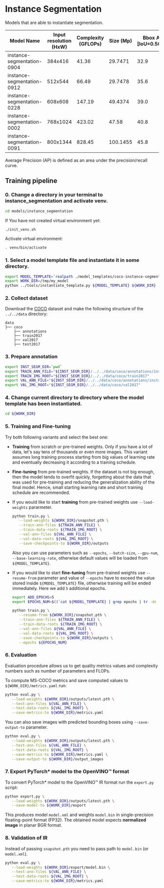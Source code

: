 # Instance Segmentation

Models that are able to instantiate segmentation.

| Model Name |  Input resolution (HxW) | Complexity (GFLOPs) | Size (Mp) | Bbox AP @ [IoU=0.50:0.95] | Segm AP @ [IoU=0.50:0.95] | Links | GPU_NUM |
| --- | --- | --- | --- | --- | --- | --- | --- |
| instance-segmentation-0904 |  384x416 | 41.36 | 29.7471 | 32.9 | 29.1 |  [snapshot](https://download.01.org/opencv/openvino_training_extensions/models/instance_segmentation/v2/instance-segmentation-0904-0912.pth), [model_template](./instance-segmentation-0904/template.yaml) | 2 |
| instance-segmentation-0912 | 512x544 | 66.49 | 29.7478 | 35.6 | 31.3 | [snapshot](https://download.01.org/opencv/openvino_training_extensions/models/instance_segmentation/v2/instance-segmentation-0904-0912.pth), [model_template](./instance-segmentation-0912/template.yaml) | 2 |
| instance-segmentation-0228 | 608x608 | 147.19 | 49.4374 | 39.0 | 33.9 | [snapshot](https://download.01.org/opencv/openvino_training_extensions/models/instance_segmentation/v2/instance-segmentation-0228.pth), [model_template](./instance-segmentation-0228/template.yaml) | 2 |
| instance-segmentation-0002 | 768x1024 | 423.02 | 47.58 | 40.8 | 36.9 | [snapshot](https://download.01.org/opencv/openvino_training_extensions/models/instance_segmentation/v2/instance-segmentation-0002.pth), [model_template](./instance-segmentation-0002/template.yaml) | 8 |
| instance-segmentation-0091 | 800x1344 | 828.45 | 100.1455 | 45.8 | 39.7 | [snapshot](https://download.01.org/opencv/openvino_training_extensions/models/instance_segmentation/v2/instance-segmentation-0091.pth), [model_template](./instance-segmentation-0091/template.yaml) | 8 |

Average Precision (AP) is defined as an area under the precision/recall curve.

## Training pipeline

### 0. Change a directory in your terminal to instance_segmentation and activate venv.

```bash
cd models/instance_segmentation
```
If You have not created virtual environment yet:
```bash
./init_venv.sh
```
Activate virtual environment:
```bash
. venv/bin/activate
```

### 1. Select a model template file and instantiate it in some directory.

```bash
export MODEL_TEMPLATE=`realpath ./model_templates/coco-instance-segmentation/instance-segmentation-0904/template.yaml`
export WORK_DIR=/tmp/my_model
python ../tools/instantiate_template.py ${MODEL_TEMPLATE} ${WORK_DIR}
```

### 2. Collect dataset

Download the [COCO](https://cocodataset.org/#home) dataset and make the following
structure of the `../../data` directory:

```
data
├── coco
    ├── annotations
    ├── train2017
    ├── val2017
    ├── test2017
```

### 3. Prepare annotation

```bash
export INST_SEGM_DIR=`pwd`
export TRAIN_ANN_FILE="${INST_SEGM_DIR}/../../data/coco/annotations/instances_train2017.json"
export TRAIN_IMG_ROOT="${INST_SEGM_DIR}/../../data/coco/train2017"
export VAL_ANN_FILE="${INST_SEGM_DIR}/../../data/coco/annotations/instances_val2017.json"
export VAL_IMG_ROOT="${INST_SEGM_DIR}/../../data/coco/val2017"
```

### 4. Change current directory to directory where the model template has been instantiated.

```bash
cd ${WORK_DIR}
```

### 5. Training and Fine-tuning

Try both following variants and select the best one:

   * **Training** from scratch or pre-trained weights. Only if you have a lot of data, let's say tens of thousands or even more images. This variant assumes long training process starting from big values of learning rate and eventually decreasing it according to a training schedule.
   * **Fine-tuning** from pre-trained weights. If the dataset is not big enough, then the model tends to overfit quickly, forgetting about the data that was used for pre-training and reducing the generalization ability of the final model. Hence, small starting learning rate and short training schedule are recommended.

   * If you would like to start **training** from pre-trained weights use `--load-weights` pararmeter.

      ```bash
      python train.py \
         --load-weights ${WORK_DIR}/snapshot.pth \
         --train-ann-files ${TRAIN_ANN_FILE} \
         --train-data-roots ${TRAIN_IMG_ROOT} \
         --val-ann-files ${VAL_ANN_FILE} \
         --val-data-roots ${VAL_IMG_ROOT} \
         --save-checkpoints-to ${WORK_DIR}/outputs
      ```

      Also you can use parameters such as `--epochs`, `--batch-size`, `--gpu-num`, `--base-learning-rate`, otherwise default values will be loaded from `${MODEL_TEMPLATE}`.

   * If you would like to start **fine-tuning** from pre-trained weights use `--resume-from` parameter and value of `--epochs` have to exceed the value stored inside `${MODEL_TEMPLATE}` file, otherwise training will be ended immediately. Here we add `5` additional epochs.

      ```bash
      export ADD_EPOCHS=5
      export EPOCHS_NUM=$((`cat ${MODEL_TEMPLATE} | grep epochs | tr -dc '0-9'` + ${ADD_EPOCHS}))

      python train.py \
         --resume-from ${WORK_DIR}/snapshot.pth \
         --train-ann-files ${TRAIN_ANN_FILE} \
         --train-data-roots ${TRAIN_IMG_ROOT} \
         --val-ann-files ${VAL_ANN_FILE} \
         --val-data-roots ${VAL_IMG_ROOT} \
         --save-checkpoints-to ${WORK_DIR}/outputs \
         --epochs ${EPOCHS_NUM}
      ```

### 6. Evaluation

Evaluation procedure allows us to get quality metrics values and complexity numbers such as number of parameters and FLOPs.

To compute MS-COCO metrics and save computed values to `${WORK_DIR}/metrics.yaml` run:

```bash
python eval.py \
   --load-weights ${WORK_DIR}/outputs/latest.pth \
   --test-ann-files ${VAL_ANN_FILE} \
   --test-data-roots ${VAL_IMG_ROOT} \
   --save-metrics-to ${WORK_DIR}/metrics.yaml
```

You can also save images with predicted bounding boxes using `--save-output-to` parameter.

```bash
python eval.py \
   --load-weights ${WORK_DIR}/outputs/latest.pth \
   --test-ann-files ${VAL_ANN_FILE} \
   --test-data-roots ${VAL_IMG_ROOT} \
   --save-metrics-to ${WORK_DIR}/metrics.yaml \
   --save-output-to ${WORK_DIR}/output_images
```

### 7. Export PyTorch\* model to the OpenVINO™ format

To convert PyTorch\* model to the OpenVINO™ IR format run the `export.py` script:

```bash
python export.py \
   --load-weights ${WORK_DIR}/outputs/latest.pth \
   --save-model-to ${WORK_DIR}/export
```

This produces model `model.xml` and weights `model.bin` in single-precision floating-point format
(FP32). The obtained model expects **normalized image** in planar BGR format.

### 8. Validation of IR

Instead of passing `snapshot.pth` you need to pass path to `model.bin` (or `model.xml`).

```bash
python eval.py \
   --load-weights ${WORK_DIR}/export/model.bin \
   --test-ann-files ${VAL_ANN_FILE} \
   --test-data-roots ${VAL_IMG_ROOT} \
   --save-metrics-to ${WORK_DIR}/metrics.yaml
```
